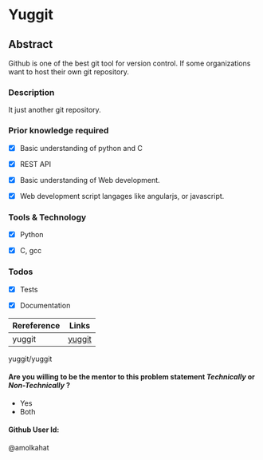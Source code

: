# Yuggit

## Abstract

Github is one of the best git tool for version control. If some organizations want
to host their own git repository.


### Description
It just another git repository.


### Prior knowledge required
- [x] Basic understanding of python and C
- [x] REST API
- [X] Basic understanding of Web development.
- [x] Web development script langages like angularjs, or javascript.



### Tools & Technology
- [x] Python
- [x] C, gcc



### Todos
- [x] Tests
- [x] Documentation


Rereference | Links
------ | ------
yuggit | [yuggit](https://github.com/yuggit/)
yuggit/yuggit



#### Are you willing to be the mentor to this problem statement *Technically* or *Non-Technically* ?
- Yes
- Both



#### Github User Id:
@amolkahat

